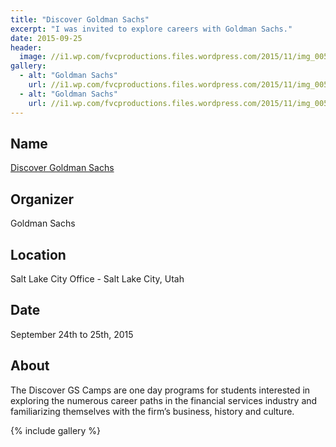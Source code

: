 ```yaml
---
title: "Discover Goldman Sachs"
excerpt: "I was invited to explore careers with Goldman Sachs."
date: 2015-09-25
header:
  image: //i1.wp.com/fvcproductions.files.wordpress.com/2015/11/img_0052.jpg
gallery:
  - alt: "Goldman Sachs"
    url: //i1.wp.com/fvcproductions.files.wordpress.com/2015/11/img_0052.jpg
  - alt: "Goldman Sachs"
    url: //i1.wp.com/fvcproductions.files.wordpress.com/2015/11/img_0054.jpg
---
```


## Name

<a title="Discover Goldman Sachs" href="//www.goldmansachs.com/careers/why-goldman-sachs/diversity/diversity-us.html" target="_blank" rel="noopener">Discover Goldman Sachs</a>

## Organizer

Goldman Sachs

## Location

Salt Lake City Office - Salt Lake City, Utah

## Date

September 24th to 25th, 2015

## About

The Discover GS Camps are one day programs for students interested in exploring the numerous career paths in the financial services industry and familiarizing themselves with the firm’s business, history and culture.

{% include gallery %}